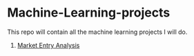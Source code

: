 # Machine-Learning-projects
This repo will contain all the machine learning projects I will do.
1) [Market Entry Analysis](/pr1)
